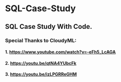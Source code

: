 # SQL-Case-Study
## SQL Case Study With Code.


### Special Thanks to CloudyML:

#### 1. https://www.youtube.com/watch?v=-eFh5_LcAGA

#### 2. https://youtu.be/qtNA4YUbcFk

#### 3. https://youtu.be/izLPGRReGHM
